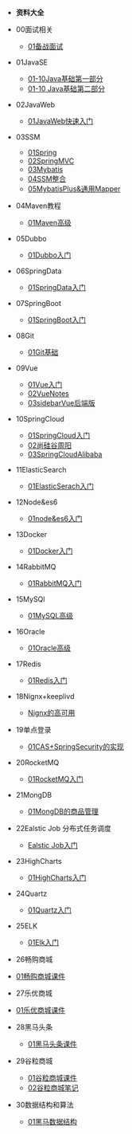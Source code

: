 
* **资料大全**

* 00面试相关

  * [01备战面试](./docs/00面试/_sidebar.md)
  
* 01JavaSE

  * [01-10Java基础第一部分](./docs/01JavaSE/_sidebar.md)
  * [01-10 Java基础第二部分](./docs/01JavaSE/_sidebar.md)
  
* 02JavaWeb

  * [01JavaWeb快速入门](./docs/02JavaWeb/_sidebar.md)
  
* 03SSM

  * [01Spring](./docs/03SSM/_sidebar.md)
  * [02SpringMVC](./docs/03SSM/_sidebar.md)
  * [03Mybatis](./docs/03SSM/_sidebar.md)
  * [04SSM整合](./docs/03SSM/_sidebar.md)
  * [05MybatisPlus&通用Mapper](./docs/03SSM/_sidebar.md)
  
* 04Maven教程

  * [01Maven高级](./docs/04maven高级/_sidebar.md)
  
* 05Dubbo

  * [01Dubbo入门](./docs/05Dubbo/_sidebar.md)
  
* 06SpringData

  * [01SpringData入门](./docs/06SpringData/_sidebar.md)
  
* 07SpringBoot

  * [01SpringBoot入门](./docs/07SpringBoot/_sidebar.md)
  
* 08Git

  * [01Git基础](./docs/08Git/_sidebar.md)
  
* 09Vue

  * [01Vue入门](./docs/09VUE/_sidebar.md)
  * [02VueNotes](./docs/09VUE/_sidebar.md)
  * [03sidebarVue后端版](./docs/09VUE/_sidebar.md)
  
* 10SpringCloud

  * [01SpringCloud入门](./docs/10SpringCloud/_sidebar.md)
  * [02尚硅谷周阳](./docs/10SpringCloud/_sidebar.md)
  * [03SpringCloudAlibaba](./docs/10SpringCloud/_sidebar.md)
  
* 11ElasticSearch

  * [01ElasticSerach入门](./docs/11ElasticSearch/_sidebar.md)
  
* 12Node&es6

  * [01node&es6入门](./docs/12Node&es6/_sidebar.md)
  
* 13Docker

  * [01Docker入门](./docs/13Docker/_sidebar.md)
  
* 14RabbitMQ

  * [01RabbitMQ入门](./docs/14RabbitMQ/_sidebar.md)
  
* 15MySQl

  * [01MySQL高级](./docs/15MySQL高级/_sidebar.md)
  
* 16Oracle

  * [01Oracle高级](./docs/16Oracle高级/_sidebar.md)
  
* 17Redis

  * [01Redis入门](./docs/16Redis/_sidebar.md)
  
* 18Nignx+keeplivd

  * [Nignx的高可用](./docs/17Nignx+Keeplived/_sidebar.md)
  
* 19单点登录

  * [01CAS+SpringSecurity的实现](./docs/18CAS+SpringSecurity单点登录/_sidebar.md)
  
* 20RocketMQ

  * [01RocketMQ入门](./docs/19RocketMQ/_sidebar.md)
  
* 21MongDB

  * [01MongDB的商品管理](./docs/20MongDB商品管理/_sidebar.md)
  
* 22Ealstic Job 分布式任务调度

  * [Ealstic Job入门](./docs/21EalsticJob分布式任务调度/_sidebar.md)
  
* 23HighCharts

  * [01HighCharts入门](./docs/22HigCharts/_sidebar.md)
  
* 24Quartz

  * [01Quartz入门](./docs/23Quartz/_sidebar.md)
  
* 25ELK

  * [01Elk入门](./docs/24ELK/_sidebar.md)
  
* 26畅购商城

* [01畅购商城课件](./docs/25畅购/_sidebar.md)

* 27乐优商城

* [01乐优商城课件](./docs/26乐优商城/_sidebar.md)

* 28黑马头条

  * [01黑马头条课件](./docs/27黑马头条/_sidebar.md)
  
* 29谷粒商城

  * [01谷粒商城课件](./docs/28谷粒商城/_sidebar.md)
  * [02谷粒商城笔记](./docs/28谷粒商城/_sidebar.md)
  
* 30数据结构和算法


  * [01黑马数据结构](./docs/29数据结构和算法/_sidebar.md)

  
